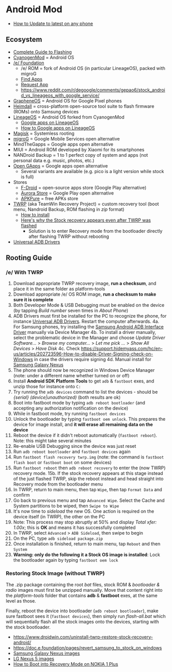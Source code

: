 # Android Mod

* [How to Update to latest on any phone](https://medium.com/@manume/how-to-install-the-latest-android-version-on-any-phone-or-tablet-dbc810599ca4)

## Ecosystem

* [Complete Guide to Flashing](https://android.gadgethacks.com/how-to/complete-guide-flashing-factory-images-android-using-fastboot-0175277/)
* [CyanogenMod](https://cyanogenmodroms.com/) = Android OS
* [/e/ Foundation](https://e.foundation/)
  * /e/ ROM = fork of Android OS (in particular LineageOS), packed with migroG
  * [Find Apps](https://doc.e.foundation/apps#do-the-phones-with-eos--support-fingerprint-banking-apps-and-android-auto)
  * [Request App](https://doc.e.foundation/apps#what-should-you-do--if-you-dont-find-an-app-you-would-like-to-use-in-the-e-app--installer)
  * <https://www.reddit.com/r/degoogle/comments/gepao6/stock_android_vs_lineageos_with_google_service/>
* [GrapheneOS](https://grapheneos.org/) = Android OS for Google Pixel phones
* [Heimdall](https://www.glassechidna.com.au/heimdall/) = cross-platform open-source tool suite to flash firmware (ROMs) onto Samsung devices
* [LineageOS](https://lineageos.org/) = Android OS forked from CyanogenMod
  * [Google apps on LineageOS](https://wiki.lineageos.org/gapps.html)
  * [How to Google apps on LineageOS](https://askinglot.com/how-do-i-install-google-apps-on-lineage-os)
* [Magisk](https://magisk.me/) = Systemless rooting
* [migroG](https://microg.org/) = Google Mobile Services open alternative
* MindTheGapps = Google apps open alternative
* MIUI = Android ROM developed by Xiaomi for its smartphones
* NANDroid Backup = 1 to 1 perfect copy of system and apps (not personal data e.g. music, photos, etc.)
* [Open GApps](https://opengapps.org/?api=7.1&variant=nano) = Google apps open alternative
  * Several variants are available (e.g. pico is a light version while stock is full)
* Stores
  * [F-Droid](https://f-droid.org) = open-source apps store (Google Play alternative)
  * [Aurora Store](https://aurora-store.en.uptodown.com/android) = Google Play open alternative
  * [APKPure](https://apkpure.com) = free APKs store
* [TWRP](https://twrp.me/) (aka TeamWin Recovery Project) = custom recovery tool (boot menu, Nandroid Backup, ROM flashing in _zip_ format)
  * [How to install](https://www.xda-developers.com/how-to-install-twrp/)
  * [Here's why the Stock recovery appears even after TWRP was flashed](https://android.stackexchange.com/a/167039)
    * Solution is to enter Recovery mode from the bootloader directly after flashing TWRP without rebooting
* [Universal ADB Drivers](https://adb.clockworkmod.com/)

## Rooting Guide

### /e/ With TWRP

1. Download appropriate TWRP recovery image, **run a checksum**, and place it in the same folder as platform-tools
2. Download appropriate /e/ OS ROM image, **run a checksum to make sure it is complete**
3. Both Developer Mode & USB Debugging must be enabled on the device (by tapping _Build number_ seven times in _About Phone_)
4. ADB Drivers must first be installed for the PC to recognize the phone, for instance [Universal ADB Drivers](https://adb.clockworkmod.com/). Restart the computer afterwards.
4a. For Samsung phones, try installing the [Samsung Android ADB Interface Driver](https://rootmygalaxy.net/download-usb-drivers-for-all-android-devices/) manually via Device Manager
4b. To install a driver manually, select the problematic device in the Manager and choose _Update Driver Software..._ > _Browse my computer..._ > _Let me pick ..._ > _Show All Devices_ > _Have Disk_
4c. Check <https://support.hidemyass.com/hc/en-us/articles/202723596-How-to-disable-Driver-Signing-check-on-Windows> in case the drivers require signing
4d. Manual install for [Samsung Galaxy Nexus](https://forum.xda-developers.com/galaxy-nexus/general/howto-install-google-sdk-adb-drivers-t1830108)
5. The phone should now be recognized in Windows Device Manager (note: under a different name whether turned on or off)
6. Install **Android SDK Platform Tools** to get `adb` & `fastboot` exes, and unzip those for instance onto `C:`
7. Try running  the `adb devices` command to list the devices - should be _{serial} (device|unauthorized)_ (both results are ok)
8. Boot into fastboot mode by typing `adb reboot bootloader` (and accepting any authorization notification on the device)
9. While in fastboot mode, try running `fastboot devices`
10. Unlock the bootloader by typing `fastboot oem unlock`. This prepares the device for image install, and **it will erase all remaining data on the device**
11. Reboot the device if it didn't reboot automatically (`fastboot reboot`). Note: this might take several minutes
12. Re-enable USB Debugging since the device was just reset
13. Run `adb reboot bootloader` and `fastboot devices` again
14. Run `fastboot flash recovery twrp.img` (note: the command is `fastboot flash boot` or `fastboot boot` on some devices)
15. Run `fastboot reboot` then `adb reboot recovery` to enter the (now TWRP) recovery mode.
15b. If the stock recovery appears at this stage instead of the just flashed TWRP, skip the reboot instead and head straight into Recovery mode from the bootloader menu
16. In TWRP, return to main menu, then tap `Wipe`, then tap `Format Data` and confirm
17. Go back to previous menu and tap `Advanced Wipe`. Select the Cache and System partitions to be wiped, then `Swipe to Wipe`
18. It's now time to _sideload_ the new OS. One action is required on the device itself (in TWRP), the other on the PC
19. Note: This process may stop abruptly at 50% and display _Total xfer: 1.00x_; this is **OK** and means it has successfully completed
20. In TWRP, select `Advanced` > `ADB Sideload`, then swipe to begin
21. On the PC, type `adb sideload package.zip`
22. Once installation is finished, return to main menu, tap `Reboot` and then `System`
23. **Warning: only do the following it a Stock OS image is installed**: Lock the bootloader again by typing `fastboot oem lock`

### Restoring Stock Image (without TWRP)

The .zip package containing the root _bat_ files, stock ROM & _bootloader & radio_ images must first be unzipped manually.
Move that content right into the _platform-tools_ folder that contains **adb** & **fastboot** exes, at the same level as those.

Finally, reboot the device into bootloader (`adb reboot bootloader`), make sure fastboot sees it (`fastboot devices`), then simply run _flash-all.bat_ which will sequentially flash all the stock images onto the devices, starting with the stock bootloader.

* <https://www.droidwin.com/uninstall-twrp-restore-stock-recovery-android/>
* <https://doc.e.foundation/pages/revert_samsung_to_stock_on_windows>
* [Samsung Galaxy Nexus images](https://developers.google.com/android/images#yakju)
* [LG Nexus 5 images](https://developers.google.com/android/images#hammerhead)
* [How to Boot into Recovery Mode on NOKIA 1 Plus](https://www.youtube.com/watch?v=KJzetyZ17Xg)
